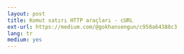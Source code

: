```yaml
---
layout: post
title: Komut satırı HTTP araçları - cURL
ext-url: https://medium.com/@gokhansengun/c958a64388c3
lang: tr
medium: yes 
---
```

